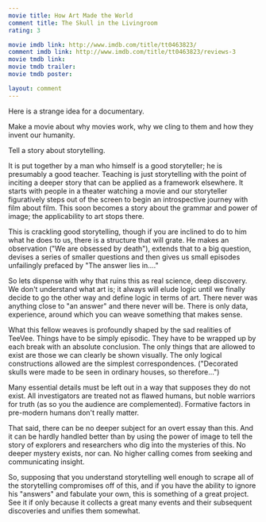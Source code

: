 ```yaml
---
movie title: How Art Made the World
comment title: The Skull in the Livingroom
rating: 3

movie imdb link: http://www.imdb.com/title/tt0463823/
comment imdb link: http://www.imdb.com/title/tt0463823/reviews-3
movie tmdb link: 
movie tmdb trailer: 
movie tmdb poster: 

layout: comment
---
```


Here is a strange idea for a documentary. 

Make a movie about why movies work, why we cling to them and how they invent our humanity.

Tell a story about storytelling.

It is put together by a man who himself is a good storyteller; he is presumably a good teacher. Teaching is just storytelling with the point of inciting a deeper story that can be applied as a framework elsewhere. It starts with people in a theater watching a movie and our storyteller figuratively steps out of the screen to begin an introspective journey with film about film. This soon becomes a story about the grammar and power of image; the applicability to art stops there.

This is crackling good storytelling, though if you are inclined to do to him what he does to us, there is a structure that will grate. He makes an observation ("We are obsessed by death"), extends that to a big question, devises a series of smaller questions and then gives us small episodes unfailingly prefaced by "The answer lies in...."

So lets dispense with why that ruins this as real science, deep discovery. We don't understand what art is; it always will elude logic until we finally decide to go the other way and define logic in terms of art. There never was anything close to "an answer" and there never will be. There is only data, experience, around which you can weave something that makes sense.

What this fellow weaves is profoundly shaped by the sad realities of TeeVee. Things have to be simply episodic. They have to be wrapped up by each break with an absolute conclusion. The only things that are allowed to exist are those we can clearly be shown visually. The only logical constructions allowed are the simplest correspondences. ("Decorated skulls were made to be seen in ordinary houses, so therefore...")

Many essential details must be left out in a way that supposes they do not exist. All investigators are treated not as flawed humans, but noble warriors for truth (as so you the audience are complemented). Formative factors in pre-modern humans don't really matter.

That said, there can be no deeper subject for an overt essay than this. And it can be hardly handled better than by using the power of image to tell the story of explorers and researchers who dig into the mysteries of this. No deeper mystery exists, nor can. No higher calling comes from seeking and communicating insight.

So, supposing that you understand storytelling well enough to scrape all of the storytelling compromises off of this, and if you have the ability to ignore his "answers" and fabulate your own, this is something of a great project. See it if only because it collects a great many events and their subsequent discoveries and unifies them somewhat.